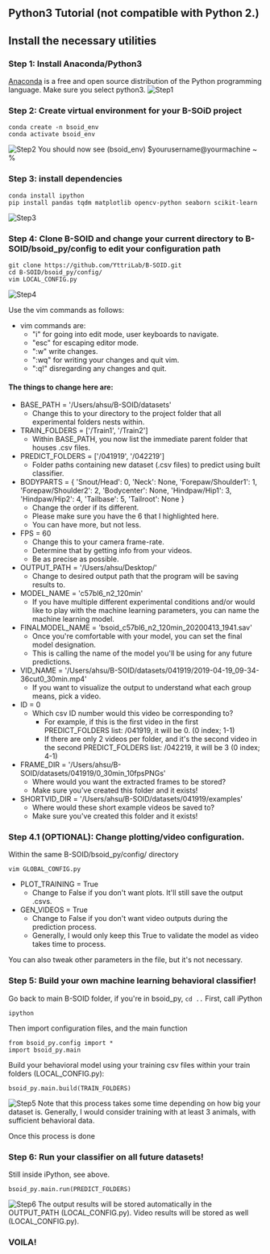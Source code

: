 ## Python3 Tutorial (not compatible with Python 2.)

## Install the necessary utilities 
### Step 1: Install Anaconda/Python3
[Anaconda](https://www.anaconda.com/) is a free and open source distribution of the Python programming language. 
Make sure you select python3.
![Step1](../demo/py3_step1.gif)
### Step 2: Create virtual environment for your B-SOiD project
```
conda create -n bsoid_env
conda activate bsoid_env
```
![Step2](../demo/py3_step2.gif)
You should now see (bsoid_env) $yourusername@yourmachine ~ %

### Step 3: install dependencies
```
conda install ipython  
pip install pandas tqdm matplotlib opencv-python seaborn scikit-learn
```
![Step3](../demo/py3_step3.gif)

### Step 4: Clone B-SOID and change your current directory to B-SOID/bsoid_py/config to edit your configuration path
```
git clone https://github.com/YttriLab/B-SOID.git
cd B-SOID/bsoid_py/config/
vim LOCAL_CONFIG.py
```
![Step4](../demo/py3_step4.gif)

Use the vim commands as follows:
* vim commands are:
    * "i" for going into edit mode, user keyboards to navigate.
    * "esc" for escaping editor mode. 
    * ":w" write changes.
    * ":wq" for writing your changes and quit vim.
    * ":q!" disregarding any changes and quit.

#### The things to change here are:
* BASE_PATH = '/Users/ahsu/B-SOID/datasets'
    * Change this to your directory to the project folder that all experimental folders nests within.
* TRAIN_FOLDERS = ['/Train1', '/Train2']
    * Within BASE_PATH, you now list the immediate parent folder that houses .csv files.
* PREDICT_FOLDERS = ['/041919', '/042219']
    * Folder paths containing new dataset (.csv files) to predict using built classifier.
* BODYPARTS = {
    'Snout/Head': 0,
    'Neck': None,
    'Forepaw/Shoulder1': 1,
    'Forepaw/Shoulder2': 2,
    'Bodycenter': None,
    'Hindpaw/Hip1': 3,
    'Hindpaw/Hip2': 4,
    'Tailbase': 5,
    'Tailroot': None
}
    * Change the order if its different. 
    * Please make sure you have the 6 that I highlighted here. 
    * You can have more, but not less.
* FPS = 60
    * Change this to your camera frame-rate. 
    * Determine that by getting info from your videos. 
    * Be as precise as possible.
* OUTPUT_PATH = '/Users/ahsu/Desktop/'
    * Change to desired output path that the program will be saving results to.
* MODEL_NAME = 'c57bl6_n2_120min'
    * If you have multiple different experimental conditions and/or would like to play with the machine learning parameters, you can name the machine learning model.
* FINALMODEL_NAME = 'bsoid_c57bl6_n2_120min_20200413_1941.sav'
    * Once you're comfortable with your model, you can set the final model designation.
    * This is calling the name of the model you'll be using for any future predictions.
* VID_NAME = '/Users/ahsu/B-SOID/datasets/041919/2019-04-19_09-34-36cut0_30min.mp4'
    * If you want to visualize the output to understand what each group means, pick a video.
* ID = 0
    * Which csv ID number would this video be corresponding to?
        * For example, if this is the first video in the first PREDICT_FOLDERS list: /041919, it will be 0. (0 index; 1-1)
        * If there are only 2 videos per folder, and it's the second video in the second PREDICT_FOLDERS list: /042219, it will be 3 (0 index; 4-1)
* FRAME_DIR = '/Users/ahsu/B-SOID/datasets/041919/0_30min_10fpsPNGs'
    * Where would you want the extracted frames to be stored?
    * Make sure you've created this folder and it exists!
* SHORTVID_DIR = '/Users/ahsu/B-SOID/datasets/041919/examples'
    * Where would these short example videos be saved to?
    * Make sure you've created this folder and it exists!

### Step 4.1 (OPTIONAL): Change plotting/video configuration.
Within the same B-SOID/bsoid_py/config/ directory
```
vim GLOBAL_CONFIG.py
```
* PLOT_TRAINING = True
    * Change to False if you don't want plots. It'll still save the output .csvs.
* GEN_VIDEOS = True
    * Change to False if you don't want video outputs during the prediction process.
    * Generally, I would only keep this True to validate the model as video takes time to process.
    
You can also tweak other parameters in the file, but it's not necessary.
    
### Step 5: Build your own machine learning behavioral classifier!
Go back to main B-SOID folder, if you're in bsoid_py, `cd ..`
First, call iPython
```
ipython
```
Then import configuration files, and the main function
```
from bsoid_py.config import *
import bsoid_py.main
```
Build your behavioral model using your training csv files within your train folders (LOCAL_CONFIG.py):
```
bsoid_py.main.build(TRAIN_FOLDERS)
```
![Step5](../demo/py3_step5.gif)
Note that this process takes some time depending on how big your dataset is. 
Generally, I would consider training with at least 3 animals, with sufficient behavioral data.

Once this process is done

### Step 6: Run your classifier on all future datasets!
Still inside iPython, see above.
```
bsoid_py.main.run(PREDICT_FOLDERS)
```
![Step6](../demo/py3_step6.gif)
The output results will be stored automatically in the OUTPUT_PATH (LOCAL_CONFIG.py).
Video results will be stored as well (LOCAL_CONFIG.py).

### VOILA!

